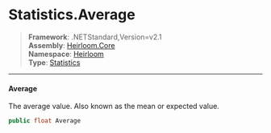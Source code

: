 # Statistics.Average

> **Framework**: .NETStandard,Version=v2.1  
> **Assembly**: [Heirloom.Core][0]  
> **Namespace**: [Heirloom][0]  
> **Type**: [Statistics][1]  

--------------------------------------------------------------------------------

#### Average

The average value. Also known as the mean or expected value.

```cs
public float Average
```

[0]: ..\Heirloom.Core.md
[1]: Heirloom.Statistics.md
